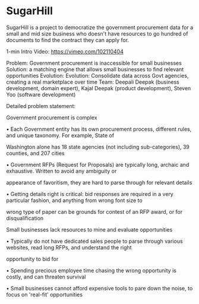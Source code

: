 # SugarHill
SugarHill is a project to democratize the government procurement data for a small and mid size business who doesn't have resources to go hundred of documents to find the contract they can apply for.

1-min Intro Video: https://vimeo.com/102110404

Problem: Government procurement is inaccessible for small businesses
Solution: a matching engine that allows small businesses to find relevant opportunities
Evolution: Evolution: Consolidate data across Govt agencies, creating a real marketplace over time
Team: Deepali Deepak (business development, domain expert), Kajal Deepak (product development), Steven Yoo (software development)  

Detailed problem statement: 

Government procurement is complex

• Each Government entity has its own procurement process, different rules, and unique taxonomy. For example, State of

Washington alone has 18 state agencies (not including sub-categories), 39 counties, and 207 cities

• Government RFPs (Request for Proposals) are typically long, archaic and exhaustive. Written to avoid any ambiguity or

appearance of favoritism, they are hard to parse through for relevant details

• Getting details right is critical: bid responses are required in a very particular fashion, and anything from wrong font size to

wrong type of paper can be grounds for contest of an RFP award, or for disqualification

Small businesses lack resources to mine and evaluate opportunities

• Typically do not have dedicated sales people to parse through various websites, read long RFPs, and understand the right

opportunity to bid for

• Spending precious employee time chasing the wrong opportunity is costly, and can threaten survival

• Small businesses cannot afford expensive tools to pare down the noise, to focus on 'real-fit' opportunities

